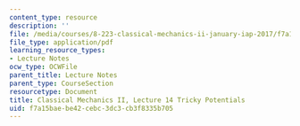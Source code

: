 ```yaml
---
content_type: resource
description: ''
file: /media/courses/8-223-classical-mechanics-ii-january-iap-2017/f7a15baebe42cebc3dc3cb3f8335b705_MIT8_223IAP17_Lec14.pdf
file_type: application/pdf
learning_resource_types:
- Lecture Notes
ocw_type: OCWFile
parent_title: Lecture Notes
parent_type: CourseSection
resourcetype: Document
title: Classical Mechanics II, Lecture 14 Tricky Potentials
uid: f7a15bae-be42-cebc-3dc3-cb3f8335b705
---
```

